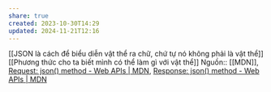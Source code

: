 ```yaml
---
share: true
created: 2023-10-30T14:29
updated: 2024-11-21T12:16
---
```

[[JSON là cách để biểu diễn vật thể ra chữ, chứ tự nó không phải là vật thể]]
[[Phương thức cho ta biết mình có thể làm gì với vật thể]]
Nguồn:: [[MDN]], [Request: json() method - Web APIs | MDN](https://developer.mozilla.org/en-US/docs/Web/API/Request/json), [Response: json() method - Web APIs | MDN](https://developer.mozilla.org/en-US/docs/Web/API/Response/json)